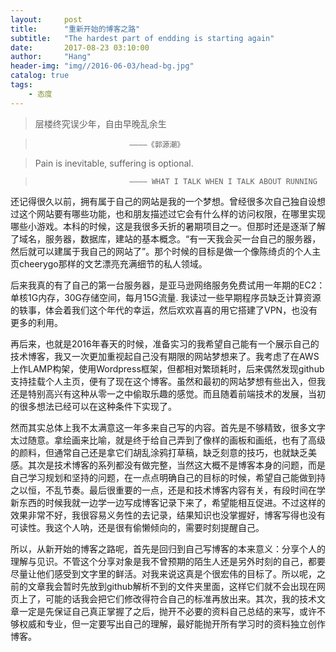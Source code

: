 ```yaml
---
layout:     post
title:      "重新开始的博客之路"
subtitle:   "The hardest part of endding is starting again"
date:       2017-08-23 03:10:00
author:     "Hang"
header-img: "img//2016-06-03/head-bg.jpg"
catalog: true
tags:
    - 态度
---
```


> 层楼终究误少年，自由早晚乱余生

>                          ————《郭源潮》

> Pain is inevitable, suffering is optional.

>                          ———— WHAT I TALK WHEN I TALK ABOUT RUNNING


还记得很久以前，拥有属于自己的网站是我的一个梦想。曾经很多次自己独自设想过这个网站要有哪些功能，也和朋友描述过它会有什么样的访问权限，在哪里实现哪些小游戏。本科的时候，这是我很多夭折的暑期项目之一。但那时还是逐渐了解了域名，服务器，数据库，建站的基本概念。“有一天我会买一台自己的服务器，然后就可以建属于我自己的网站了”。那个时候的目标是做一个像陈绮贞的个人主页cheerygo那样的文艺漂亮充满细节的私人领域。


后来我真的有了自己的第一台服务器，是亚马逊网络服务免费试用一年期的EC2：单核1G内存，30G存储空间，每月15G流量. 我读过一些早期程序员缺乏计算资源的轶事，体会着我们这个年代的幸运，然后欢欢喜喜的用它搭建了VPN，也没有更多的利用。


再后来，也就是2016年春天的时候，准备实习的我希望自己能有一个展示自己的技术博客，我又一次更加重视起自己没有期限的网站梦想来了。我考虑了在AWS上作LAMP构架，使用Wordpress框架，但都相对繁琐耗时，后来偶然发现github支持挂载个人主页，便有了现在这个博客。虽然和最初的网站梦想有些出入，但我还是特别高兴有这种从零一之中偷取乐趣的感觉。而且随着前端技术的发展，当初的很多想法已经可以在这种条件下实现了。


然而其实总体上我不太满意这一年多来自己写的内容。首先是不够精致，很多文字太过随意。拿绘画来比喻，就是终于给自己弄到了像样的画板和画纸，也有了高级的颜料，但通常自己还是拿它们胡乱涂鸦打草稿，缺乏刻意的技巧，也就缺乏美感。其次是技术博客的系列都没有做完整，当然这大概不是博客本身的问题，而是自己学习规划和坚持的问题，在一点点明确自己的目标的时候，希望自己能做到持之以恒，不乱节奏。最后很重要的一点，还是和技术博客内容有关，有段时间在学新东西的时候我就一边学一边写成博客记录下来了，希望能相互促进。不过这样的效果非常不好，我很容易义务性的去记录，结果知识也没掌握好，博客写得也没有可读性。我这个人呐，还是很有偷懒倾向的，需要时刻提醒自己。


所以，从新开始的博客之路呢，首先是回归到自己写博客的本来意义：分享个人的理解与见识。不管这个分享对象是我不曾预期的陌生人还是另外时刻的自己，都要尽量让他们感受到文字里的鲜活。对我来说这真是个很宏伟的目标了。所以呢，之前的文章我会暂时先放到github解析不到的文件夹里面，这样它们就不会出现在网页上了，可能的话我会把它们修改得符合自己的标准再放出来。其次，我的技术文章一定是先保证自己真正掌握了之后，抛开不必要的资料自己总结的来写，或许不够权威和专业，但一定要写出自己的理解，最好能抛开所有学习时的资料独立创作博客。


